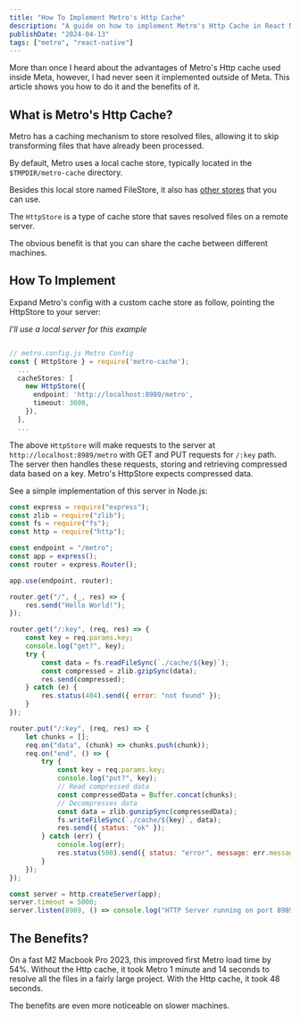 ```yaml
---
title: "How To Implement Metro's Http Cache"
description: "A guide on how to implement Metro's Http Cache in React Native"
publishDate: "2024-04-13"
tags: ["metro", "react-native"]
---
```


More than once I heard about the advantages of Metro's Http cache used inside
Meta, however, I had never seen it implemented outside of Meta. This article
shows you how to do it and the benefits of it.

## What is Metro's Http Cache?

Metro has a caching mechanism to store resolved files, allowing it to skip transforming
files that have already been processed.

By default, Metro uses a local cache store, typically located in the
`$TMPDIR/metro-cache` directory.

Besides this local store named FileStore, it also has [other
stores](https://metrobundler.dev/docs/configuration/#cachestores) that you can
use.

The `HttpStore` is a type of cache store that saves resolved files on a remote server.

The obvious benefit is that you can share the cache between different machines.

## How To Implement

Expand Metro's config with a custom cache store as follow, pointing the
HttpStore to your server:

_I'll use a local server for this example_

```typescript

// metro.config.js Metro Config
const { HttpStore } = require('metro-cache');
  ...
  cacheStores: [
    new HttpStore({
      endpoint: 'http://localhost:8989/metro',
      timeout: 3000,
    }),
  ],
  ...

```

The above `HttpStore` will make requests to the server at `http://localhost:8989/metro` with GET and PUT requests for `/:key`
path. The server then handles these requests, storing and retrieving compressed data based on a key. Metro's HttpStore expects compressed data.

See a simple implementation of this server in Node.js:

```javascript
const express = require("express");
const zlib = require("zlib");
const fs = require("fs");
const http = require("http");

const endpoint = "/metro";
const app = express();
const router = express.Router();

app.use(endpoint, router);

router.get("/", (_, res) => {
	res.send("Hello World!");
});

router.get("/:key", (req, res) => {
	const key = req.params.key;
	console.log("get?", key);
	try {
		const data = fs.readFileSync(`./cache/${key}`);
		const compressed = zlib.gzipSync(data);
		res.send(compressed);
	} catch (e) {
		res.status(404).send({ error: "not found" });
	}
});

router.put("/:key", (req, res) => {
	let chunks = [];
	req.on("data", (chunk) => chunks.push(chunk));
	req.on("end", () => {
		try {
			const key = req.params.key;
			console.log("put?", key);
			// Read compressed data
			const compressedData = Buffer.concat(chunks);
			// Decompresses data
			const data = zlib.gunzipSync(compressedData);
			fs.writeFileSync(`./cache/${key}`, data);
			res.send({ status: "ok" });
		} catch (err) {
			console.log(err);
			res.status(500).send({ status: "error", message: err.message });
		}
	});
});

const server = http.createServer(app);
server.timeout = 5000;
server.listen(8989, () => console.log("HTTP Server running on port 8989"));
```

## The Benefits?

On a fast M2 Macbook Pro 2023, this improved first Metro load time by 54%.
Without the Http cache, it took Metro 1 minute and 14 seconds to resolve all the
files in a fairly large project. With the Http cache, it took 48 seconds.

The benefits are even more noticeable on slower machines.
